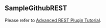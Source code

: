 ## SampleGithubREST

Please refer to [Advanced REST Plugin Tutorial](https://plugin-dev-guide.s3-us-west-1.amazonaws.com/latest/pluginadvtutorialrest.html).
